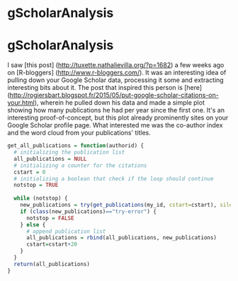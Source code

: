 # gScholarAnalysis

# gScholarAnalysis

I saw [this post] (http://tuxette.nathalievilla.org/?p=1682) a few weeks ago on [R-bloggers] (http://www.r-bloggers.com/). It was an interesting idea of pulling down your Google Scholar data, processing it some and extracting interesting bits about it. The post that inspired this person is [here] (http://rogiersbart.blogspot.fr/2015/05/put-google-scholar-citations-on-your.html), wherein he pulled down his data and made a simple plot showing how many publications he had per year since the first one. It's an interesting proof-of-concept, but this plot already prominently sites on your Google Scholar profile page. What interested me was the co-author index and the word cloud from your publications' titles.

```R
get_all_publications = function(authorid) {
  # initializing the publication list
  all_publications = NULL
  # initializing a counter for the citations
  cstart = 0
  # initializing a boolean that check if the loop should continue
  notstop = TRUE
 
  while (notstop) {
    new_publications = try(get_publications(my_id, cstart=cstart), silent=TRUE)
    if (class(new_publications)=="try-error") {
      notstop = FALSE
    } else {
      # append publication list
      all_publications = rbind(all_publications, new_publications)
      cstart=cstart+20
    }
  }
  return(all_publications)
}
``` 



